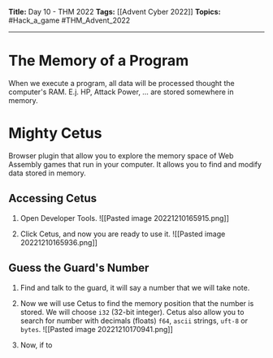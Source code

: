 **Title:** Day 10 - THM 2022
**Tags:** [[Advent Cyber 2022]]
**Topics:** #Hack_a_game #THM_Advent_2022

---
# The Memory of a Program
When we execute a program, all data will be processed thought the computer's RAM.  E.j. HP, Attack Power, …  are stored somewhere in memory.

# Mighty Cetus
Browser plugin that allow you to explore the memory space of Web Assembly games that run in your computer. It allows you to find and modify data stored in memory.

## Accessing Cetus
1. Open Developer Tools.
![[Pasted image 20221210165915.png]]

2. Click Cetus, and now you are ready to use it.
![[Pasted image 20221210165936.png]]

## Guess the Guard's Number
1. Find and talk to the guard, it will say a number that we will take note.
2. Now we will use Cetus to find the memory position that the number is stored. We will choose `i32` (32-bit integer). Cetus also allow you to search for number with decimals (floats) `f64`, `ascii` strings, `uft-8` or `bytes`. 
![[Pasted image 20221210170941.png]]

3. Now, if to 